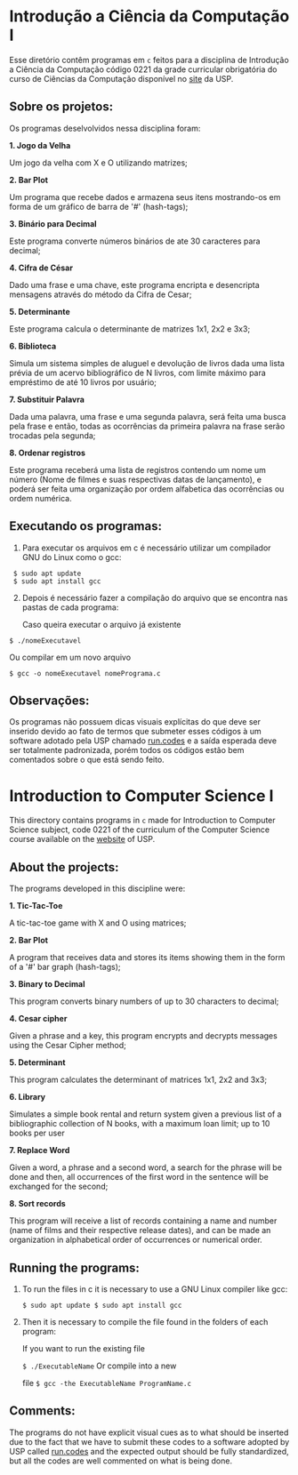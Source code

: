 # Introdução a Ciência da Computação I
Esse diretório contêm programas em `c` feitos para a disciplina de Introdução a Ciência da Computação código 0221 da grade curricular obrigatória do curso de Ciências da Computação disponível no [site](https://uspdigital.usp.br/jupiterweb/) da USP.

## Sobre os projetos:

Os programas deselvolvidos nessa disciplina foram:

**1. Jogo da Velha**<p>
Um jogo da velha com X e O utilizando matrizes;

**2. Bar Plot**<p>
Um programa que recebe dados e armazena seus itens mostrando-os em forma de um gráfico de barra de '#' (hash-tags);

**3. Binário para Decimal**<p>
Este programa converte números binários de ate 30 caracteres para decimal;

**4. Cifra de César**<p>
Dado uma frase e uma chave, este programa encripta e desencripta mensagens através do método da Cifra de Cesar;

**5. Determinante**<p>
Este programa calcula o determinante de matrizes 1x1, 2x2 e 3x3;

**6. Biblioteca**<p>
Simula um sistema simples de aluguel e devolução de livros dada uma 
lista prévia de um acervo bibliográfico de N livros, com limite máximo para empréstimo
de até 10 livros por usuário;

**7. Substituir Palavra**<p>
Dada uma palavra, uma frase e uma segunda palavra, será feita uma busca pela frase e então, 
todas as ocorrências da primeira palavra na frase serão 
trocadas pela segunda;

**8. Ordenar registros**<p>
Este programa receberá uma lista de registros contendo um nome um número (Nome de filmes e suas respectivas datas de lançamento), e poderá ser feita
uma organização por ordem alfabetica das ocorrências ou ordem numérica.


## Executando os programas:

1. Para executar os arquivos em c é necessário utilizar um compilador GNU do Linux como o gcc:<p>
```
 $ sudo apt update
 $ sudo apt install gcc
```
2. Depois é necessário fazer a compilação do arquivo que se encontra nas pastas de cada programa:<p>
Caso queira executar o arquivo já existente<p>
```
$ ./nomeExecutavel
```
Ou compilar em um novo arquivo<p>
``` 
$ gcc -o nomeExecutavel nomePrograma.c
```
## Observações:
Os programas não possuem dicas visuais explícitas do que deve ser inserido devido ao fato de termos que submeter
esses códigos à um software adotado pela USP chamado [run.codes](http://www.runc.codes.com) e a saída esperada deve ser totalmente padronizada, porém todos
os códigos estão bem comentados sobre o que está sendo feito.
 
 
 
 # Introduction to Computer Science I
This directory contains programs in `c` made for Introduction to Computer Science subject, code 0221 of the curriculum of the Computer Science course available on the [website](https://uspdigital.usp.br/jupiterweb/) of USP.

## About the projects:

The programs developed in this discipline were:

**1. Tic-Tac-Toe**<p>
A tic-tac-toe game with X and O using matrices;

**2. Bar Plot**<p>
A program that receives data and stores its items showing them in the form of a '#' bar graph (hash-tags);

**3. Binary to Decimal**<p>
This program converts binary numbers of up to 30 characters to decimal;

**4. Cesar cipher**<p>
Given a phrase and a key, this program encrypts and decrypts messages using the Cesar Cipher method;

**5. Determinant**<p>
This program calculates the determinant of matrices 1x1, 2x2 and 3x3;

**6. Library**<p>
Simulates a simple book rental and return system given a
previous list of a bibliographic collection of N books, with a maximum loan limit;
up to 10 books per user

**7. Replace Word**<p>
Given a word, a phrase and a second word, a search for the phrase will be done and then,
all occurrences of the first word in the sentence will be
exchanged for the second;

**8. Sort records**<p>
This program will receive a list of records containing a name and number (name of films and their respective release dates), and can be made
an organization in alphabetical order of occurrences or numerical order.


## Running the programs:

1. To run the files in c it is necessary to use a GNU Linux compiler like gcc: <p>
``
 $ sudo apt update
 $ sudo apt install gcc
``
2. Then it is necessary to compile the file found in the folders of each program: <p>
If you want to run the existing file <p>
``
$ ./ExecutableName
``
Or compile into a new <p> file
``
$ gcc -the ExecutableName ProgramName.c
``
## Comments:
The programs do not have explicit visual cues as to what should be inserted due to the fact that we have to submit
these codes to a software adopted by USP called [run.codes](http://www.runc.codes.com) and the expected output should be fully standardized, but all
the codes are well commented on what is being done.
